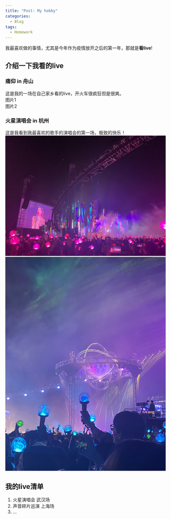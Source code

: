 ```yaml
---
title: "Post: My hobby"
categories:
  - Blog
tags:
  - Homework
---
```


我最喜欢做的事情，尤其是今年作为疫情放开之后的第一年，那就是**看live**!  
## 介绍一下我看的live
### 痛仰 in 舟山
这是我的一场在自己家乡看的live，开火车很疯狂但是很爽。  
图片1  
图片2  

### 火星演唱会 in 杭州
这是我看到我最喜欢的歌手的演唱会的第一场，极致的快乐！  
![我的演唱会记录](https://github.com/siheyase/yunjisuan/blob/gh_pages/assets/images/live2_2.jpg)      
![我的演唱会记录](https://github.com/siheyase/yunjisuan/blob/gh_pages/assets/images/live2_3.jpg)  

## 我的live清单 
1. 火星演唱会 武汉场
2. 声音碎片巡演 上海场
3. ...
